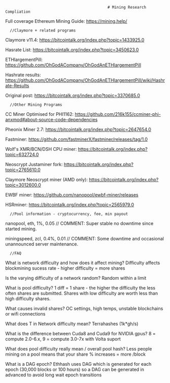                                                  # Mining Research Compliation

Full coverage Ethereum Mining Guide: https://mining.help/

      //Claymore + related programs

Claymore v11.4: https://bitcointalk.org/index.php?topic=1433925.0

Hasrate List: https://bitcointalk.org/index.php?topic=3450623.0

ETHlargementPill: https://github.com/OhGodACompany/OhGodAnETHlargementPill

Hashrate results: https://github.com/OhGodACompany/OhGodAnETHlargementPill/wiki/Hashrate-Results

Original post: https://bitcointalk.org/index.php?topic=3370685.0

      //Other Mining Programs

CC Miner Optimised for PHI1162: https://github.com/216k155/ccminer-phi-anxmod#about-source-code-dependencies

Pheonix Miner 2.7: https://bitcointalk.org/index.php?topic=2647654.0

Fastminer: https://github.com/fastminerX/fastminer/releases/tag/1.0

Wolf's XMR/BCN/DSH CPU miner: https://bitcointalk.org/index.php?topic=632724.0

Neoscrypt Justaminer fork: https://bitcointalk.org/index.php?topic=2765610.0

Claymore Neoscrypt miner (AMD only): https://bitcointalk.org/index.php?topic=3012600.0

EWBF miner: https://github.com/nanopool/ewbf-miner/releases 

HSRminer: https://bitcointalk.org/index.php?topic=2565979.0

      //Pool information - cryptocurrency, fee, min payout

nanopool, eth, 1%, 0.05 // COMMENT: Super stable no downtime since started mining.

miningspeed, zcl, 0.4%, 0.01 // COMMENT: Some downtime and occasional unannounced server maintenance. 

      //FAQ

What is network difficulty and how does it affect mining? Difficulty affects blockmining sucess rate - higher difficulty = more shares

Is the varying difficulty of a network random? Random within a limit

What is pool difficulty? 1 diff = 1 share - the higher the difficulty the less often shares are submitted. Shares with low difficulty are worth less than high difficulty shares.

What causes invalid shares? OC settings, high temps, unstable blockchains or wifi connections

What does T in Network difficulty mean? Terrahashes (1k*gh/s)

What is the difference between Cuda8 and Cuda9 for NVIDIA gpus? 8 = compute 2.0-6.x, 9 =  compute 3.0-7x with Volta suport

What does pool difficulty really mean / overall pool hash? Less people mining on a pool means that your share % increases = more /block

What is a DAG epoch? Ethhash uses DAG which is generated for each epoch (30,000 blocks or 100 hours) so a DAG can be generated in advanced to avoid long wait epoch transitions
